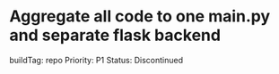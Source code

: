 # Aggregate all code to one main.py and separate flask backend

buildTag: repo
Priority: P1
Status: Discontinued